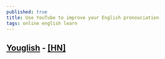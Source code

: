 ```yaml
---
published: true
title: Use YouTube to improve your English pronouciation
tags: online english learn
---
```

## [Youglish](https://youglish.com/) - [\[HN\]](https://news.ycombinator.com/item?id=20225093)
